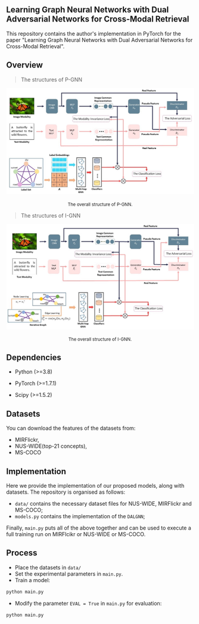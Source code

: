 ## Learning Graph Neural Networks with Dual Adversarial Networks for Cross-Modal Retrieval

This repository contains the author's implementation in PyTorch for the paper "Learning Graph Neural Networks with Dual Adversarial Networks for Cross-Modal Retrieval".


## Overview

> The structures of P-GNN  

![p-gnn.jpg](docs/images/p-gnn.jpg)
<p align = 'center'>
    <small>The overall structure of P-GNN.</small>
</p>

> The structures of I-GNN  

![i-gnn.jpg](docs/images/i-gnn.jpg)
<p align = 'center'>
    <small>The overall structure of I-GNN.</small>
</p>


## Dependencies

- Python (>=3.8)

- PyTorch (>=1.7.1)

- Scipy (>=1.5.2)

## Datasets
You can download the features of the datasets from:
 - MIRFlickr, 
 - NUS-WIDE(top-21 concepts),
 - MS-COCO
 
## Implementation

Here we provide the implementation of our proposed models, along with datasets. The repository is organised as follows:

 - `data/` contains the necessary dataset files for NUS-WIDE, MIRFlickr and MS-COCO;
 - `models.py` contains the implementation of the `DALGNN`;
 
 Finally, `main.py` puts all of the above together and can be used to execute a full training run on MIRFlcikr or NUS-WIDE or MS-COCO.

## Process
 - Place the datasets in `data/`
 - Set the experimental parameters in `main.py`.
 - Train a model:
 ```bash
 python main.py
```
 - Modify the parameter `EVAL = True` in `main.py` for evaluation:
  ```bash
 python main.py
```